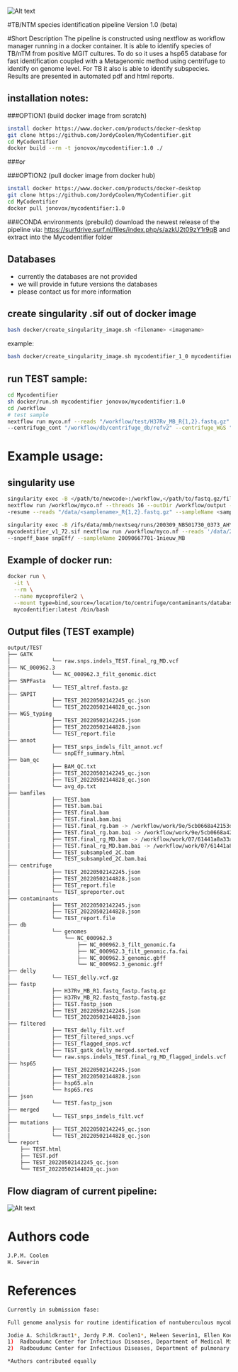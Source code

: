 ![Alt text](bin/MycoprofilerUtils/report/logo.png?raw=true "logo")

#TB/NTM species identification pipeline Version 1.0 (beta)

#Short Description
The pipeline is constructed using nextflow as workflow manager running in a docker container.
It is able to identify species of TB/nTM from positive MGIT cultures.
To do so it uses a hsp65 database for fast identification coupled with
a Metagenomic method using centrifuge to identify on genome level.
For TB it also is able to identify subspecies.
Results are presented in automated pdf and html reports.

## installation notes:
###OPTION1 (build docker image from scratch)
```bash
install docker https://www.docker.com/products/docker-desktop
git clone https://github.com/JordyCoolen/MyCodentifier.git
cd MyCodentifier
docker build --rm -t jonovox/mycodentifier:1.0 ./
```

###or

###OPTION2 (pull docker image from docker hub)
```bash
install docker https://www.docker.com/products/docker-desktop
git clone https://github.com/JordyCoolen/MyCodentifier.git
cd MyCodentifier
docker pull jonovox/mycodentifier:1.0
```

###CONDA environments (prebuild)
download the newest release of the pipeline via:
https://surfdrive.surf.nl/files/index.php/s/azkU2t09zY1r9qB
and extract into the Mycodentifier folder

## Databases
- currently the databases are not provided
- we will provide in future versions the databases
- please contact us for more information

## create singularity .sif out of docker image
```bash
bash docker/create_singularity_image.sh <filename> <imagename>
```
example:
```bash
bash docker/create_singularity_image.sh mycodentifier_1_0 mycodentifier:1.0
```

## run TEST sample:
```bash
cd Mycodentifier
sh docker/run.sh mycodentifier jonovox/mycodentifier:1.0
cd /workflow
# test sample
nextflow run myco.nf --reads "/workflow/test/H37Rv_MB_R{1,2}.fastq.gz" --threads 8 --sampleName TEST \
--centrifuge_cont "/workflow/db/centrifuge_db/refv2" --centrifuge_WGS "/workflow/db/centrifuge_db/refv2" -resume
```

# Example usage:

## singularity use
```bash
singularity exec -B </path/to/newcode>:/workflow,</path/to/fastq.gz/files:/data mycodentifier_v1_72.sif \
nextflow run /workflow/myco.nf --threads 16 --outDir /workflow/output --snpEff_base /ifs/software/external/mmb/singularity_images/snpEff/ \
-resume --reads "/data/<samplename>_R{1,2}.fastq.gz" --sampleName <samplename>
```

```bash
singularity exec -B /ifs/data/mmb/nextseq/runs/200309_NB501730_0373_AHYC7YAFXY/demultiplex/merged_lanes:/data,/ifs/software/external/mmb/mycodentifier:/workflow \
mycodentifier_v1_72.sif nextflow run /workflow/myco.nf --reads '/data/20090667701-1nieuw_MB_R{1,2}.fastq.gz' --threads 16 --outDir /ifs/software/external/mmb/singularity_images \
--snpeff_base snpEff/ --sampleName 20090667701-1nieuw_MB
```

## Example of docker run:
```bash
docker run \
  -it \
  --rm \
  --name mycoprofiler2 \
  --mount type=bind,source=/location/to/centrifuge/contaminants/database,target=/workflow/db/centrifuge_contaminant,readonly \
  mycodentifier:latest /bin/bash
```

## Output files (TEST example)
```bash
output/TEST
├── GATK
│             └── raw.snps.indels_TEST.final_rg_MD.vcf
├── NC_000962.3
│             └── NC_000962.3_filt_genomic.dict
├── SNPFasta
│             └── TEST_altref.fasta.gz
├── SNPIT
│             ├── TEST_20220502142245_qc.json
│             └── TEST_20220502144828_qc.json
├── WGS_typing
│             ├── TEST_20220502142245.json
│             ├── TEST_20220502144828.json
│             └── TEST_report.file
├── annot
│             ├── TEST_snps_indels_filt_annot.vcf
│             └── snpEff_summary.html
├── bam_qc
│             ├── BAM_QC.txt
│             ├── TEST_20220502142245_qc.json
│             ├── TEST_20220502144828_qc.json
│             └── avg_dp.txt
├── bamfiles
│             ├── TEST.bam
│             ├── TEST.bam.bai
│             ├── TEST.final.bam
│             ├── TEST.final.bam.bai
│             ├── TEST.final_rg.bam -> /workflow/work/9e/5cb0668a42153d1a5d191b9ba9c917/TEST.final_rg.bam
│             ├── TEST.final_rg.bam.bai -> /workflow/work/9e/5cb0668a42153d1a5d191b9ba9c917/TEST.final_rg.bam.bai
│             ├── TEST.final_rg_MD.bam -> /workflow/work/07/61441a8a33aef5b0da3436460176df/TEST.final_rg_MD.bam
│             ├── TEST.final_rg_MD.bam.bai -> /workflow/work/07/61441a8a33aef5b0da3436460176df/TEST.final_rg_MD.bam.bai
│             ├── TEST_subsampled_2C.bam
│             └── TEST_subsampled_2C.bam.bai
├── centrifuge
│             ├── TEST_20220502142245.json
│             ├── TEST_20220502144828.json
│             ├── TEST_report.file
│             └── TEST_spreporter.out
├── contaminants
│             ├── TEST_20220502142245.json
│             ├── TEST_20220502144828.json
│             └── TEST_report.file
├── db
│             └── genomes
│                 └── NC_000962.3
│                     ├── NC_000962.3_filt_genomic.fa
│                     ├── NC_000962.3_filt_genomic.fa.fai
│                     ├── NC_000962.3_genomic.gbff
│                     └── NC_000962.3_genomic.gff
├── delly
│             └── TEST_delly.vcf.gz
├── fastp
│             ├── H37Rv_MB_R1.fastq_fastp.fastq.gz
│             ├── H37Rv_MB_R2.fastq_fastp.fastq.gz
│             ├── TEST.fastp_json
│             ├── TEST_20220502142245.json
│             └── TEST_20220502144828.json
├── filtered
│             ├── TEST_delly_filt.vcf
│             ├── TEST_filtered_snps.vcf
│             ├── TEST_flagged_snps.vcf
│             ├── TEST_gatk_delly_merged.sorted.vcf
│             └── raw.snps.indels_TEST.final_rg_MD_flagged_indels.vcf
├── hsp65
│             ├── TEST_20220502142245.json
│             ├── TEST_20220502144828.json
│             ├── hsp65.aln
│             └── hsp65.res
├── json
│             └── TEST.fastp_json
├── merged
│             └── TEST_snps_indels_filt.vcf
├── mutations
│             ├── TEST_20220502142245_qc.json
│             └── TEST_20220502144828_qc.json
└── report
    ├── TEST.html
    ├── TEST.pdf
    ├── TEST_20220502142245_qc.json
    └── TEST_20220502144828_qc.json
```

## Flow diagram of current pipeline:

![Alt text](flowchart.png?raw=true "Flowdiagram")

# Authors code
```bash
J.P.M. Coolen
H. Severin
```

# References
```bash
Currently in submission fase:

Full genome analysis for routine identification of nontuberculous mycobacteria: a route to personalized healthcare

Jodie A. Schildkraut1*, Jordy P.M. Coolen1*, Heleen Severin1, Ellen Koenraad1, Nicole Aalders1, Willem J.G. Melchers1, Wouter Hoefsloot2, Heiman F.L. Wertheim1, Jakko van Ingen1
1)	Radboudumc Center for Infectious Diseases, Department of Medical Microbiology, Radboud University Medical Center, Nijmegen, the Netherlands
2)	Radboudumc Center for Infectious Diseases, Department of pulmonary diseases, Radboud University Medical Center, Nijmegen, the Netherlands

*Authors contributed equally
```



